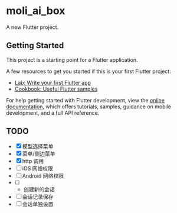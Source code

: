# moli_ai_box

A new Flutter project.

## Getting Started

This project is a starting point for a Flutter application.

A few resources to get you started if this is your first Flutter project:

- [Lab: Write your first Flutter app](https://docs.flutter.dev/get-started/codelab)
- [Cookbook: Useful Flutter samples](https://docs.flutter.dev/cookbook)

For help getting started with Flutter development, view the
[online documentation](https://docs.flutter.dev/), which offers tutorials,
samples, guidance on mobile development, and a full API reference.

## TODO

- [x] 模型选择菜单  
- [x] 菜单/侧边菜单
- [x] http 调用  
- [ ] iOS 网络权限
- [ ] Android 网络权限
- [ ] + 创建新的会话
- [ ] 会话记录保存
- [ ] 会话单独设置
